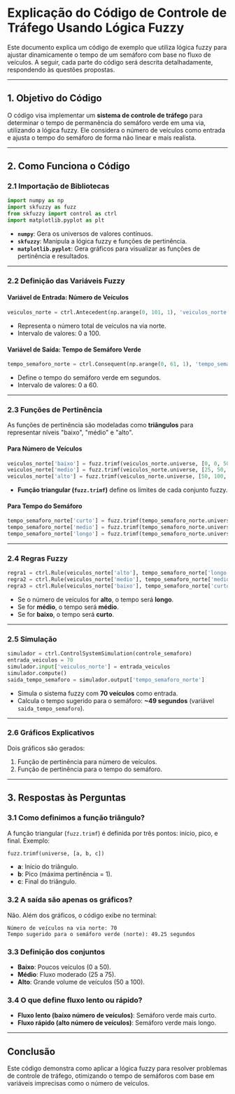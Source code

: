 
# Explicação do Código de Controle de Tráfego Usando Lógica Fuzzy

Este documento explica um código de exemplo que utiliza lógica fuzzy para ajustar dinamicamente o tempo de um semáforo com base no fluxo de veículos. A seguir, cada parte do código será descrita detalhadamente, respondendo às questões propostas.

---

## **1. Objetivo do Código**
O código visa implementar um **sistema de controle de tráfego** para determinar o tempo de permanência do semáforo verde em uma via, utilizando a lógica fuzzy. Ele considera o número de veículos como entrada e ajusta o tempo do semáforo de forma não linear e mais realista.

---

## **2. Como Funciona o Código**
### **2.1 Importação de Bibliotecas**
```python
import numpy as np
import skfuzzy as fuzz
from skfuzzy import control as ctrl
import matplotlib.pyplot as plt
```
- **`numpy`**: Gera os universos de valores contínuos.
- **`skfuzzy`**: Manipula a lógica fuzzy e funções de pertinência.
- **`matplotlib.pyplot`**: Gera gráficos para visualizar as funções de pertinência e resultados.

---

### **2.2 Definição das Variáveis Fuzzy**
#### Variável de Entrada: Número de Veículos
```python
veiculos_norte = ctrl.Antecedent(np.arange(0, 101, 1), 'veiculos_norte')
```
- Representa o número total de veículos na via norte.
- Intervalo de valores: 0 a 100.

#### Variável de Saída: Tempo de Semáforo Verde
```python
tempo_semaforo_norte = ctrl.Consequent(np.arange(0, 61, 1), 'tempo_semaforo_norte')
```
- Define o tempo do semáforo verde em segundos.
- Intervalo de valores: 0 a 60.

---

### **2.3 Funções de Pertinência**
As funções de pertinência são modeladas como **triângulos** para representar níveis "baixo", "médio" e "alto".

#### Para Número de Veículos
```python
veiculos_norte['baixo'] = fuzz.trimf(veiculos_norte.universe, [0, 0, 50])
veiculos_norte['medio'] = fuzz.trimf(veiculos_norte.universe, [25, 50, 75])
veiculos_norte['alto'] = fuzz.trimf(veiculos_norte.universe, [50, 100, 100])
```
- **Função triangular (`fuzz.trimf`)** define os limites de cada conjunto fuzzy.

#### Para Tempo do Semáforo
```python
tempo_semaforo_norte['curto'] = fuzz.trimf(tempo_semaforo_norte.universe, [0, 0, 30])
tempo_semaforo_norte['medio'] = fuzz.trimf(tempo_semaforo_norte.universe, [15, 30, 45])
tempo_semaforo_norte['longo'] = fuzz.trimf(tempo_semaforo_norte.universe, [30, 60, 60])
```

---

### **2.4 Regras Fuzzy**
```python
regra1 = ctrl.Rule(veiculos_norte['alto'], tempo_semaforo_norte['longo'])
regra2 = ctrl.Rule(veiculos_norte['medio'], tempo_semaforo_norte['medio'])
regra3 = ctrl.Rule(veiculos_norte['baixo'], tempo_semaforo_norte['curto'])
```
- Se o número de veículos for **alto**, o tempo será **longo**.
- Se for **médio**, o tempo será **médio**.
- Se for **baixo**, o tempo será **curto**.

---

### **2.5 Simulação**
```python
simulador = ctrl.ControlSystemSimulation(controle_semaforo)
entrada_veiculos = 70
simulador.input['veiculos_norte'] = entrada_veiculos
simulador.compute()
saida_tempo_semaforo = simulador.output['tempo_semaforo_norte']
```
- Simula o sistema fuzzy com **70 veículos** como entrada.
- Calcula o tempo sugerido para o semáforo: **~49 segundos** (variável `saida_tempo_semaforo`).

---

### **2.6 Gráficos Explicativos**
Dois gráficos são gerados:
1. Função de pertinência para número de veículos.
2. Função de pertinência para o tempo do semáforo.

---

## **3. Respostas às Perguntas**
### **3.1 Como definimos a função triângulo?**
A função triangular (`fuzz.trimf`) é definida por três pontos: início, pico, e final. Exemplo:
```python
fuzz.trimf(universe, [a, b, c])
```
- **a**: Início do triângulo.
- **b**: Pico (máxima pertinência = 1).
- **c**: Final do triângulo.

### **3.2 A saída são apenas os gráficos?**
Não. Além dos gráficos, o código exibe no terminal:
```
Número de veículos na via norte: 70
Tempo sugerido para o semáforo verde (norte): 49.25 segundos
```

### **3.3 Definição dos conjuntos**
- **Baixo**: Poucos veículos (0 a 50).
- **Médio**: Fluxo moderado (25 a 75).
- **Alto**: Grande volume de veículos (50 a 100).

### **3.4 O que define fluxo lento ou rápido?**
- **Fluxo lento (baixo número de veículos)**: Semáforo verde mais curto.
- **Fluxo rápido (alto número de veículos)**: Semáforo verde mais longo.

---



## **Conclusão**
Este código demonstra como aplicar a lógica fuzzy para resolver problemas de controle de tráfego, otimizando o tempo de semáforos com base em variáveis imprecisas como o número de veículos.

